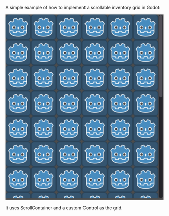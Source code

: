 A simple example of how to implement a scrollable inventory grid in Godot:

![screenshot](screenshot.png?raw=true "Screenshot")

It uses ScrollContainer and a custom Control as the grid.